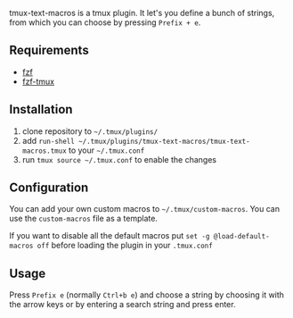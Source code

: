 tmux-text-macros is a tmux plugin. It let's you define a bunch of strings, from which you can choose by pressing `Prefix + e`.

## Requirements

* [fzf](https://github.com/junegunn/fzf)
* [fzf-tmux](https://github.com/junegunn/fzf#fzf-tmux-script)

## Installation

1. clone repository to `~/.tmux/plugins/`
2. add `run-shell ~/.tmux/plugins/tmux-text-macros/tmux-text-macros.tmux` to your `~/.tmux.conf`
3. run `tmux source ~/.tmux.conf` to enable the changes

## Configuration

You can add your own custom macros to `~/.tmux/custom-macros`. You can use the `custom-macros` file as a template.

If you want to disable all the default macros put `set -g @load-default-macros off` before loading the plugin in your `.tmux.conf`

## Usage

Press `Prefix e` (normally `Ctrl+b e`) and choose a string by choosing it with the arrow keys or by entering a search string and press enter.
